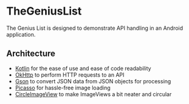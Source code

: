 # TheGeniusList

The Genius List is designed to demonstrate API handling in an Android application.    

## Architecture
* [Kotlin](https://kotlinlang.org/) for the ease of use and ease of code readability
* [OkHttp](https://square.github.io/okhttp/) to perform HTTP requests to an API
* [Gson](https://github.com/google/gson) to convert JSON data from JSON objects for processing
* [Picasso](https://square.github.io/picasso/) for hassle-free image loading
* [CircleImageView](https://github.com/hdodenhof/CircleImageView) to make ImageViews a bit neater and circular
